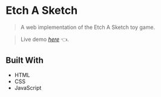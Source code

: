 # Etch A Sketch

> A web implementation of the Etch A Sketch toy game.

> Live demo [_here_](https://ahmed-mohadin.github.io/etch-a-sketch/) 👈.

## Built With
- HTML
- CSS
- JavaScript
